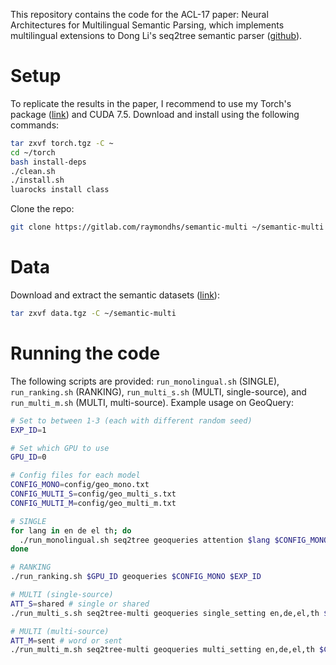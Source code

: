 This repository contains the code for the ACL-17 paper: Neural Architectures for Multilingual Semantic Parsing, which implements multilingual extensions to Dong Li's seq2tree semantic parser ([github](https://github.com/donglixp/lang2logic)).

# Setup
To replicate the results in the paper, I recommend to use my Torch's package ([link](https://drive.google.com/file/d/0B6hvU8RdMvlWMnBkclN4dVFRUk0/view?usp=sharing)) and CUDA 7.5. Download and install using the following commands:
```bash
tar zxvf torch.tgz -C ~
cd ~/torch
bash install-deps
./clean.sh
./install.sh
luarocks install class
```

Clone the repo:
```bash
git clone https://gitlab.com/raymondhs/semantic-multi ~/semantic-multi
```

# Data
Download and extract the semantic datasets ([link](https://drive.google.com/file/d/0B6hvU8RdMvlWQ3ZaV3RYYXVpaTQ/view?usp=sharing)):
```bash
tar zxvf data.tgz -C ~/semantic-multi
```

# Running the code
The following scripts are provided: `run_monolingual.sh` (SINGLE), `run_ranking.sh` (RANKING), `run_multi_s.sh` (MULTI, single-source), and `run_multi_m.sh` (MULTI, multi-source). Example usage on GeoQuery:
```bash
# Set to between 1-3 (each with different random seed)
EXP_ID=1 

# Set which GPU to use
GPU_ID=0 

# Config files for each model
CONFIG_MONO=config/geo_mono.txt
CONFIG_MULTI_S=config/geo_multi_s.txt
CONFIG_MULTI_M=config/geo_multi_m.txt

# SINGLE
for lang in en de el th; do
  ./run_monolingual.sh seq2tree geoqueries attention $lang $CONFIG_MONO $EXP_ID $GPU_ID
done

# RANKING
./run_ranking.sh $GPU_ID geoqueries $CONFIG_MONO $EXP_ID

# MULTI (single-source)
ATT_S=shared # single or shared
./run_multi_s.sh seq2tree-multi geoqueries single_setting en,de,el,th $CONFIG_MULTI_S $ATT_S $EXP_ID

# MULTI (multi-source)
ATT_M=sent # word or sent
./run_multi_m.sh seq2tree-multi geoqueries multi_setting en,de,el,th $CONFIG_MULTI_M $ATT_M $EXP_ID
```
